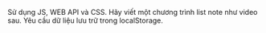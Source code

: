 Sử dụng JS, WEB API và CSS. Hãy viết một chương trình list note như video sau. Yêu cầu dữ liệu lưu trữ trong localStorage.
